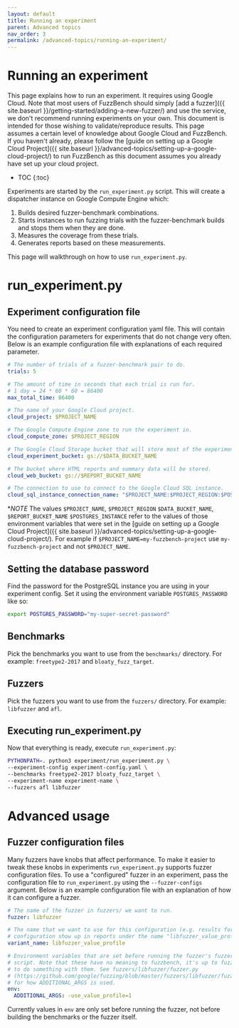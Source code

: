 ```yaml
---
layout: default
title: Running an experiment
parent: Advanced topics
nav_order: 3
permalink: /advanced-topics/running-an-experiment/
---
```


# Running an experiment

This page explains how to run an experiment. It requires using Google Cloud.
Note that most users of FuzzBench should simply
[add a fuzzer]({{ site.baseurl }}/getting-started/adding-a-new-fuzzer/) and use
the service, we don't recommend running experiments on your own. This document
is intended for those wishing to validate/reproduce results.
This page assumes a certain level of knowledge about Google Cloud and FuzzBench.
If you haven't already, please follow the [guide on setting up a Google Cloud
Project]({{ site.baseurl }}/advanced-topics/setting-up-a-google-cloud-project/)
to run FuzzBench as this document assumes you already have set up your cloud
project.

- TOC
{:toc}

Experiments are started by the `run_experiment.py` script. This will create a
dispatcher instance on Google Compute Engine which:
1. Builds desired fuzzer-benchmark combinations.
1. Starts instances to run fuzzing trials with the fuzzer-benchmark
   builds and stops them when they are done.
1. Measures the coverage from these trials.
1. Generates reports based on these measurements.

This page will walkthrough on how to use `run_experiment.py`.

# run_experiment.py

## Experiment configuration file

You need to create an experiment configuration yaml file.
This will contain the configuration parameters for experiments that do not
change very often.
Below is an example configuration file with explanations of each required
parameter.

```yaml
# The number of trials of a fuzzer-benchmark pair to do.
trials: 5

# The amount of time in seconds that each trial is run for.
# 1 day = 24 * 60 * 60 = 86400
max_total_time: 86400

# The name of your Google Cloud project.
cloud_project: $PROJECT_NAME

# The Google Compute Engine zone to run the experiment in.
cloud_compute_zone: $PROJECT_REGION

# The Google Cloud Storage bucket that will store most of the experiment data.
cloud_experiment_bucket: gs://$DATA_BUCKET_NAME

# The bucket where HTML reports and summary data will be stored.
cloud_web_bucket: gs://$REPORT_BUCKET_NAME

# The connection to use to connect to the Google Cloud SQL instance.
cloud_sql_instance_connection_name: "$PROJECT_NAME:$PROJECT_REGION:$POSTGRES_INSTANCE=tcp:5432"
```

**NOTE* The values `$PROJECT_NAME`, `$PROJECT_REGION` `$DATA_BUCKET_NAME`,
`$REPORT_BUCKET_NAME` `$POSTGRES_INSTANCE` refer to the values of those
environment variables that were set in the [guide on setting up a Google Cloud
Project]({{ site.baseurl }}/advanced-topics/setting-up-a-google-cloud-project/).
For example if `$PROJECT_NAME=my-fuzzbench-project` use `my-fuzzbench-project`
and not `$PROJECT_NAME`.

## Setting the database password

Find the password for the PostgreSQL instance you are using in your
experiment config.
Set it using the environment variable `POSTGRES_PASSWORD` like so:

```bash
export POSTGRES_PASSWORD="my-super-secret-password"
```

## Benchmarks
Pick the benchmarks you want to use from the `benchmarks/` directory.
For example: `freetype2-2017` and `bloaty_fuzz_target`.

## Fuzzers
Pick the fuzzers you want to use from the `fuzzers/` directory.
For example: `libfuzzer` and `afl`.

## Executing run_experiment.py
Now that everything is ready, execute `run_experiment.py`:

```bash
PYTHONPATH=. python3 experiment/run_experiment.py \
--experiment-config experiment-config.yaml \
--benchmarks freetype2-2017 bloaty_fuzz_target \
--experiment-name experiment-name \
--fuzzers afl libfuzzer
```

# Advanced usage

## Fuzzer configuration files

Many fuzzers have knobs that affect performance. To make it easier to tweak
these knobs in experiments `run_experiment.py` supports fuzzer configuration
files.
To use a "configured" fuzzer in an experiment, pass the configuration file to
`run_experiment.py` using the `--fuzzer-configs` argument. Below is an example
configuration file with an explanation of how it can configure a fuzzer.

```yaml
# The name of the fuzzer in fuzzers/ we want to run.
fuzzer: libfuzzer

# The name that we want to use for this configuration (e.g. results for this
# configuration show up in reports under the name "libfuzzer_value_profile")
variant_name: libfuzzer_value_profile

# Environment variables that are set before running the fuzzer's fuzzer.py
# script. Note that these have no meaning to fuzzbench, it's up to fuzzer.py
# to do something with them. See fuzzers/libfuzzer/fuzzer.py
# (https://github.com/google/fuzzing/blob/master/fuzzers/libfuzzer/fuzzer.py)
# for how ADDITIONAL_ARGS is used.
env:
  ADDITIONAL_ARGS: -use_value_profile=1

```

Currently values in `env` are only set before running the fuzzer, not before
building the benchmarks or the fuzzer itself.
